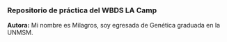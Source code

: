 ### Repositorio de práctica del WBDS LA Camp
**Autora:** <Milagros>
Mi nombre es Milagros, soy egresada de Genética graduada en la UNMSM.

